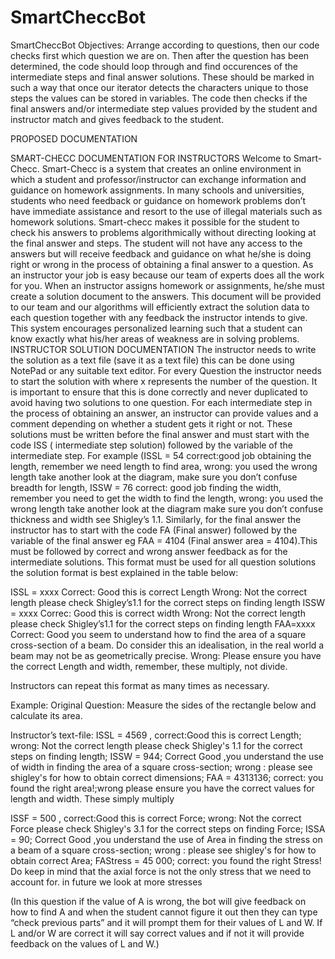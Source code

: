 # SmartCheccBot
SmartCheccBot
  Objectives:
 Arrange according to questions, then our code checks first which question we are on. Then after the question has been determined, the code should loop through and find occurences of the intermediate steps and final answer solutions. These should be marked in such a way that once our iterator detects the characters unique to those steps the values can be stored in variables. The code then checks if the final answers and/or intermediate step values provided by the student and instructor match and gives feedback to the student.

PROPOSED DOCUMENTATION

SMART-CHECC DOCUMENTATION FOR INSTRUCTORS
Welcome to Smart-Checc. Smart-Checc is a system that creates an online environment in which a student and professor/instructor can exchange information and guidance on homework assignments. In many schools and universities, students who need feedback or guidance on homework problems don’t have immediate assistance and resort to the use of illegal materials such as homework solutions. Smart-checc makes it possible for the student to check his answers to problems algorithmically without directing looking at the final answer and steps. The student will not have any access to the answers but will receive feedback and guidance on what he/she is doing right or wrong in the process of obtaining a final answer to a question.
As an instructor your job is easy because our team of experts does all the work for you. When an instructor assigns homework or assignments, he/she must create a solution document to the answers. This document will be provided to our team and our algorithms will efficiently extract the solution data to each question together with any feedback the instructor intends to give. This system encourages personalized learning such that a student can know exactly what his/her areas of weakness are in solving problems.
INSTRUCTOR SOLUTION DOCUMENTATION
 The instructor needs to write the solution as a text file (save it as a text file) this can be done using NotePad or any suitable text editor. For every Question the instructor needs to start the solution with  <QQx> where x represents the number of the question. It is important to ensure that this is done correctly and never duplicated to avoid having two solutions to one question. 
For each intermediate step in the process of obtaining an answer, an instructor can provide values and a comment depending on whether a student gets it right or not. These solutions must be written before the final answer and must start with the code ISS ( intermediate step solution) followed by the variable of the intermediate step. For example (ISSL = 54 correct:good job obtaining the length, remember we need length to find area, wrong: you used the wrong length take another look at the diagram, make sure you don’t confuse breadth for length,  ISSW = 76 correct: good job finding the width, remember you need to get the width to find the length, wrong: you used the wrong length take another look at the diagram make sure you don’t confuse thickness and width see Shigley’s 1.1. Similarly, for the final answer the instructor has to start with the code FA (Final answer) followed by the variable of the final answer eg FAA = 4104 (Final answer area = 4104).This must be followed by correct and wrong answer feedback as for the intermediate solutions.
This format must be used for all question solutions the solution format is best explained in the table below:

<Qx>
ISSL = xxxx
Correct: Good this is correct Length
Wrong: Not the correct length
please check Shigley’s1.1 for the correct steps on finding length
ISSW = xxxx
Correc: Good this is correct
width
Wrong: Not the correct length
please check Shigley’s1.1 for the correct steps on finding length
FAA=xxxx
Correct:
Good you seem to understand how to find the area of a square    cross-section of a beam. Do consider this an idealisation, in the real world a beam may not be as geometrically precise.
Wrong: Please ensure you have the correct Length and width, remember, these multiply, not divide.

Instructors can repeat this format as many times as necessary.



Example: 
Original Question: 
Measure the sides of the rectangle below and calculate its area. 

Instructor’s text-file:
<Q1> ISSL = 4569 , correct:Good this is correct Length; wrong: Not the correct length please check Shigley's 1.1 for the correct steps on finding length; ISSW = 944; Correct Good ,you understand the use of width in finding the area of a square cross-section; wrong : please see shigley's for how to obtain correct dimensions; FAA = 4313136; correct: you found the right area!;wrong please ensure you have the correct values for length and width. These simply multiply

<Q2> ISSF = 500 , correct:Good this is correct Force; wrong: Not the correct Force please check Shigley's 3.1 for the correct steps on finding Force; ISSA = 90; Correct Good ,you understand the use of Area in finding the stress on a beam of a square cross-section; wrong : please see shigley's for how to obtain correct Area; FAStress = 45 000; correct: you found the right Stress! Do keep in mind that the axial force is not the only stress that we need to account for. in future we look at more stresses


(In this question if the value of A is wrong, the bot will give feedback on how to find A and when the student cannot figure it out then they can type “check previous parts” and it will prompt them for their values of L and W. If L and/or  W are correct it will say correct values and if not it will provide feedback on the values of L and W.)



